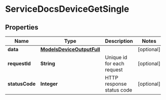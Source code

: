 

# ServiceDocsDeviceGetSingle


## Properties

| Name | Type | Description | Notes |
|------------ | ------------- | ------------- | -------------|
|**data** | [**ModelsDeviceOutputFull**](ModelsDeviceOutputFull.md) |  |  [optional] |
|**requestId** | **String** | Unique id for each request |  [optional] |
|**statusCode** | **Integer** | HTTP response status code |  [optional] |



